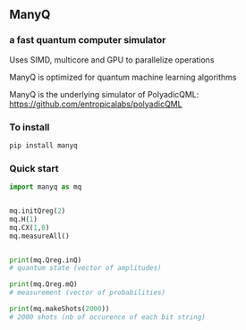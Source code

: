 ## ManyQ
### a fast quantum computer simulator

Uses SIMD, multicore and GPU to parallelize operations

ManyQ is optimized for quantum machine learning algorithms

ManyQ is the underlying simulator of PolyadicQML: 
https://github.com/entropicalabs/polyadicQML



### To install 
```bash
pip install manyq
```

### Quick start

```python
import manyq as mq


mq.initQreg(2)
mq.H(1)
mq.CX(1,0)
mq.measureAll()


print(mq.Qreg.inQ) 
# quantum state (vector of amplitudes)

print(mq.Qreg.mQ) 
# measurement (vector of probabilities)

print(mq.makeShots(2000)) 
# 2000 shots (nb of occurence of each bit string) 
```
